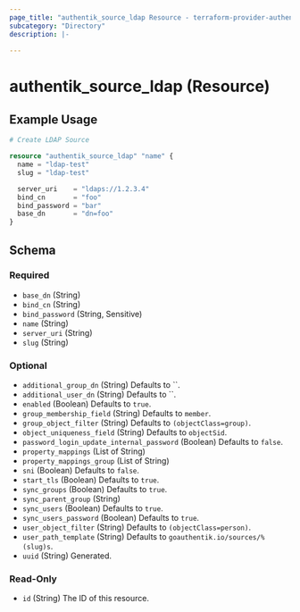 ```yaml
---
page_title: "authentik_source_ldap Resource - terraform-provider-authentik"
subcategory: "Directory"
description: |-
  
---
```


# authentik_source_ldap (Resource)



## Example Usage

```terraform
# Create LDAP Source

resource "authentik_source_ldap" "name" {
  name = "ldap-test"
  slug = "ldap-test"

  server_uri    = "ldaps://1.2.3.4"
  bind_cn       = "foo"
  bind_password = "bar"
  base_dn       = "dn=foo"
}
```

<!-- schema generated by tfplugindocs -->
## Schema

### Required

- `base_dn` (String)
- `bind_cn` (String)
- `bind_password` (String, Sensitive)
- `name` (String)
- `server_uri` (String)
- `slug` (String)

### Optional

- `additional_group_dn` (String) Defaults to ``.
- `additional_user_dn` (String) Defaults to ``.
- `enabled` (Boolean) Defaults to `true`.
- `group_membership_field` (String) Defaults to `member`.
- `group_object_filter` (String) Defaults to `(objectClass=group)`.
- `object_uniqueness_field` (String) Defaults to `objectSid`.
- `password_login_update_internal_password` (Boolean) Defaults to `false`.
- `property_mappings` (List of String)
- `property_mappings_group` (List of String)
- `sni` (Boolean) Defaults to `false`.
- `start_tls` (Boolean) Defaults to `true`.
- `sync_groups` (Boolean) Defaults to `true`.
- `sync_parent_group` (String)
- `sync_users` (Boolean) Defaults to `true`.
- `sync_users_password` (Boolean) Defaults to `true`.
- `user_object_filter` (String) Defaults to `(objectClass=person)`.
- `user_path_template` (String) Defaults to `goauthentik.io/sources/%(slug)s`.
- `uuid` (String) Generated.

### Read-Only

- `id` (String) The ID of this resource.
